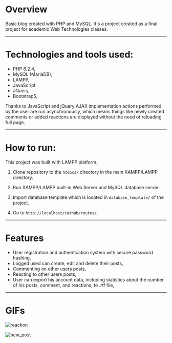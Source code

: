 # Overview

Basic blog created with PHP and MySQL. It's a project created as a final project for academic Web Technologies classes.




-------------------------------------------------------

# Technologies and tools used:

- PHP 8.2.4,
- MySQL (MariaDB),
- LAMPP,
- JavaScript
- JQuery,
- Bootstrap5,

Thanks to JavaScript and jQuery AJAX implementation actions performed by the user are run asynchronously, which means things like newly created comments or added reactions are displayed without the need of reloading full page.

-------------------------------------------------------

# How to run:

This project was built with LAMPP platform.

1. Clone repository to the ```htdocs/``` directory in the main XAMPP/LAMPP directory.

2. Run XAMPP/LAMPP built-in Web Server and MySQL database server.

3. Import database template which is located in ```database_template/``` of the project.

4. Go to ```http://localhost/cathub/routes/```.

-------------------------------------------------------

# Features

- User registration and authentication system with secure password hashing,
- Logged used can create, edit and delete their posts,
- Commenting on other users posts,
- Reacting to other users posts,
- User can export his account data, including statistics about the number of his posts, comment, and reactions, to .rtf file,

-------------------------------------------------------

# GIFs
![reaction](https://github.com/KamSaf/cathub/assets/116653905/b945a313-8440-4718-8501-5f1fc1ee6a50)

![new_post](https://github.com/KamSaf/cathub/assets/116653905/165112e0-5f43-4091-9587-402c360ce98d)






